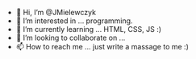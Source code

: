 - 👋 Hi, I’m @JMielewczyk
- 👀 I’m interested in ... programming.
- 🌱 I’m currently learning ... HTML, CSS, JS :)
- 💞️ I’m looking to collaborate on ... 
- 📫 How to reach me ... just write a massage to me :)

<!---
JMielewczyk/JMielewczyk is a ✨ special ✨ repository because its `README.md` (this file) appears on your GitHub profile.
You can click the Preview link to take a look at your changes.
--->
